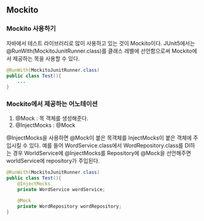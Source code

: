 ## Mockito
### Mockito 사용하기
자바에서 테스트 라이브러리로 많이 사용하고 있는 것이 Mockito이다. JUnit5에서는 @RunWith(MockitoJunitRunner.class)를 클래스 레벨에 선언함으로써 Mockito에서 제공하는 목을 사용할 수 있다.

~~~java
@RunWith(MockitoJunitRunner.class)
public class Test(){
    ...
}
~~~

### Mockito에서 제공하는 어노테이션
1. @Mock : 목 객체를 생성해준다.
2. @InjectMocks : @Mock

@InjectMocks을 사용하면 @Mock이 붙은 목객체를 InjectMocks이 붙은 객체에 주입시킬 수 있다. 예를 들어 WordService.class에서 WordRepository.class를 DI하는 경우 WorldService에 @InjectMocks를 Repository에 @Mock을 선언해주면 worldService에 repository가 주입된다.
~~~java
@RunWith(MockitoJunitRunner.class)
public class Test(){
    @InjectMocks
    private WordService wordService;

    @Mock
    private WordRepository wordRepository;
}
~~~